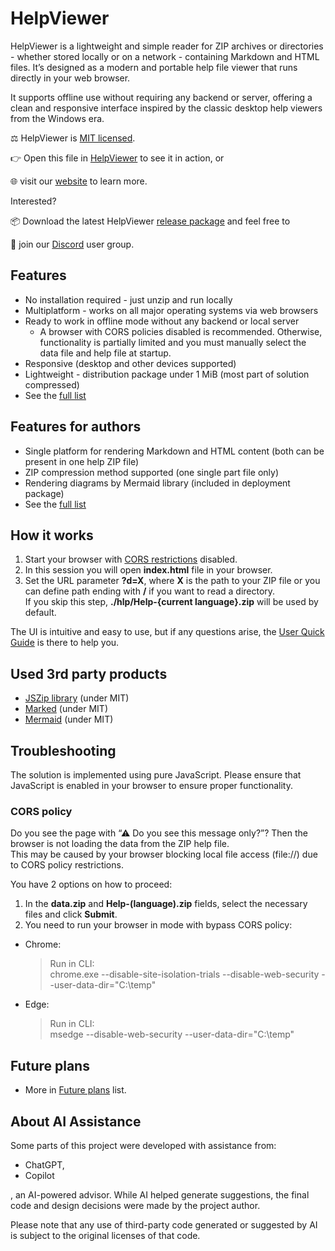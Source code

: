 # HelpViewer

HelpViewer is a lightweight and simple reader for ZIP archives or directories - whether stored locally or on a network - containing Markdown and HTML files. It’s designed as a modern and portable help file viewer that runs directly in your web browser.

It supports offline use without requiring any backend or server, offering a clean and responsive interface inspired by the classic desktop help viewers from the Windows era.

⚖ HelpViewer is [MIT licensed][MITL].

👉 Open this file in [HelpViewer][OpenInViewer] to see it in action, or 

🌐 visit our [website][website] to learn more.

Interested?

📦 Download the latest HelpViewer [release package][PackLatest] and feel free to 

💬 join our [Discord][Discord] user group.

## Features

- No installation required - just unzip and run locally
- Multiplatform - works on all major operating systems via web browsers
- Ready to work in offline mode without any backend or local server
  - A browser with CORS policies disabled is recommended. Otherwise, functionality is partially limited and you must manually select the data file and help file at startup.
- Responsive (desktop and other devices supported)
- Lightweight - distribution package under 1 MiB (most part of solution compressed)
- See the [full list][Features]

## Features for authors

- Single platform for rendering Markdown and HTML content (both can be present in one help ZIP file)
- ZIP compression method supported (one single part file only)
- Rendering diagrams by Mermaid library (included in deployment package)
- See the [full list][FeaturesAuthor]

## How it works

1. Start your browser with [CORS restrictions][bypassCORS] disabled.
2. In this session you will open **index.html** file in your browser.
3. Set the URL parameter **?d=X**, where **X** is the path to your ZIP file or you can define path ending with **/** if you want to read a directory.  
   If you skip this step, **./hlp/Help-{current language}.zip** will be used by default.

The UI is intuitive and easy to use, but if any questions arise, the [User Quick Guide][UserGuide] is there to help you.

## Used 3rd party products

- [JSZip library][JSZIP] (under MIT)
- [Marked][Marked] (under MIT)
- [Mermaid][Mermaid] (under MIT)

## Troubleshooting

The solution is implemented using pure JavaScript. Please ensure that JavaScript is enabled in your browser to ensure proper functionality.

### CORS policy

Do you see the page with “⚠ Do you see this message only?”? Then the browser is not loading the data from the ZIP help file.  
This may be caused by your browser blocking local file access (file://) due to CORS policy restrictions. 

You have 2 options on how to proceed:
1. In the **data.zip** and **Help-(language).zip** fields, select the necessary files and click **Submit**.
2. You need to run your browser in mode with bypass CORS policy:
- Chrome:
  > Run in CLI:  
  > chrome.exe --disable-site-isolation-trials --disable-web-security --user-data-dir="C:\temp"

- Edge:
  > Run in CLI:  
  > msedge --disable-web-security --user-data-dir="C:\temp"

## Future plans

- More in [Future plans][FuturePlans] list.

## About AI Assistance

Some parts of this project were developed with assistance from:

- ChatGPT, 
- Copilot

, an AI-powered advisor. 
While AI helped generate suggestions, the final code and design decisions were made by the project author.

Please note that any use of third-party code generated or suggested by AI is subject to the original licenses of that code.

[JSZIP]: http://jszip.org/ "JSZip JavaScript library - ZIP files manipulation"
[Marked]: https://marked.js.org/ "Marked JavaScript library - md files to HTML renderer"
[Structure]: FileMetadata.md "File metadata"
[FuturePlans]: FuturePlans.md "Future plans list"
[Mermaid]: https://mermaid.js.org/ "Mermaid library - renderer for diagrams defined by specific textual definitions"
[bypassCORS]: #cors-policy "Browser possibly blocking local file access (file://) due to CORS policy restrictions"
[MITL]: LICENSE "License text"
[website]: https://helpviewer.github.io/ "Project introduction"
[OpenInViewer]: https://helpviewer.github.io/?d=https://raw.githubusercontent.com/HelpViewer/HelpViewer/master/ "Open this file in HelpViewer"
[Discord]: https://discord.gg/J2SjcmqHSZ "Discord user gorup"
[PackLatest]: https://github.com/HelpViewer/HelpViewer/releases/latest "HelpViewer latest release package"
[Features]: https://helpviewer.github.io/?p=features.md "Features list"
[FeaturesAuthor]: https://helpviewer.github.io/?d=https%3A%2F%2Fraw.githubusercontent.com%2FHelpViewer%2FhelpAuthorsGuide%2Fmaster%2F__%2F&p=features.md "Features list for authors"
[UserGuide]: https://helpviewer.github.io/?d=hlp-user/Help-__.zip "User quick guide"
